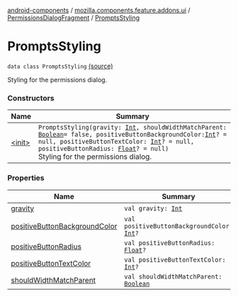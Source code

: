 [android-components](../../../index.md) / [mozilla.components.feature.addons.ui](../../index.md) / [PermissionsDialogFragment](../index.md) / [PromptsStyling](./index.md)

# PromptsStyling

`data class PromptsStyling` [(source)](https://github.com/mozilla-mobile/android-components/blob/master/components/feature/addons/src/main/java/mozilla/components/feature/addons/ui/PermissionsDialogFragment.kt#L245)

Styling for the permissions dialog.

### Constructors

| Name | Summary |
|---|---|
| [&lt;init&gt;](-init-.md) | `PromptsStyling(gravity: `[`Int`](https://kotlinlang.org/api/latest/jvm/stdlib/kotlin/-int/index.html)`, shouldWidthMatchParent: `[`Boolean`](https://kotlinlang.org/api/latest/jvm/stdlib/kotlin/-boolean/index.html)` = false, positiveButtonBackgroundColor: `[`Int`](https://kotlinlang.org/api/latest/jvm/stdlib/kotlin/-int/index.html)`? = null, positiveButtonTextColor: `[`Int`](https://kotlinlang.org/api/latest/jvm/stdlib/kotlin/-int/index.html)`? = null, positiveButtonRadius: `[`Float`](https://kotlinlang.org/api/latest/jvm/stdlib/kotlin/-float/index.html)`? = null)`<br>Styling for the permissions dialog. |

### Properties

| Name | Summary |
|---|---|
| [gravity](gravity.md) | `val gravity: `[`Int`](https://kotlinlang.org/api/latest/jvm/stdlib/kotlin/-int/index.html) |
| [positiveButtonBackgroundColor](positive-button-background-color.md) | `val positiveButtonBackgroundColor: `[`Int`](https://kotlinlang.org/api/latest/jvm/stdlib/kotlin/-int/index.html)`?` |
| [positiveButtonRadius](positive-button-radius.md) | `val positiveButtonRadius: `[`Float`](https://kotlinlang.org/api/latest/jvm/stdlib/kotlin/-float/index.html)`?` |
| [positiveButtonTextColor](positive-button-text-color.md) | `val positiveButtonTextColor: `[`Int`](https://kotlinlang.org/api/latest/jvm/stdlib/kotlin/-int/index.html)`?` |
| [shouldWidthMatchParent](should-width-match-parent.md) | `val shouldWidthMatchParent: `[`Boolean`](https://kotlinlang.org/api/latest/jvm/stdlib/kotlin/-boolean/index.html) |
